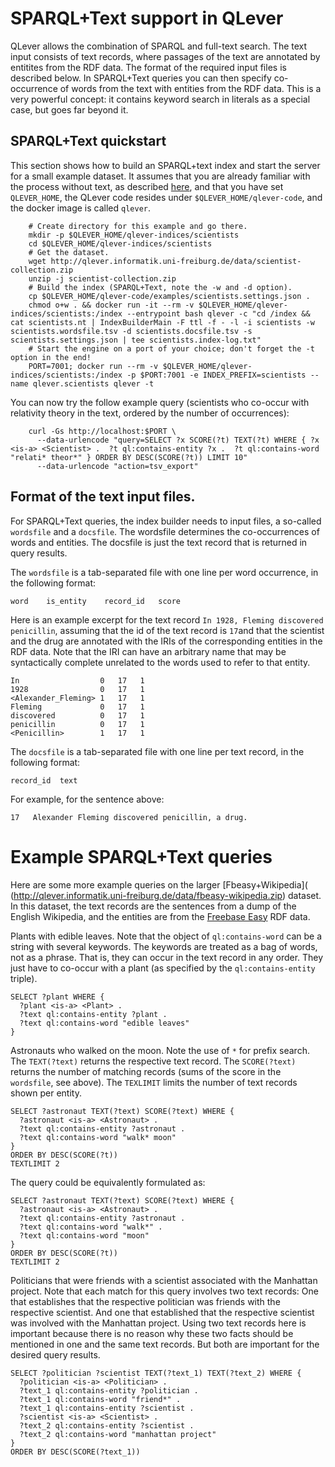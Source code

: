 # SPARQL+Text support in QLever

QLever allows the combination of SPARQL and full-text search. The text input
consists of text records, where passages of the text are annotated by entitites
from the RDF data. The format of the required input files is described below.
In SPARQL+Text queries you can then specify co-occurrence of words from the text
with entities from the RDF data. This is a very powerful concept: it contains
keyword search in literals as a special case, but goes far beyond it.

## SPARQL+Text quickstart

This section shows how to build an SPARQL+text index and start the server for
a small example dataset. It assumes that you are already familiar with the
process without text, as described [here](/docs/quickstart.md), and that you
have set `QLEVER_HOME`, the QLever code resides under
`$QLEVER_HOME/qlever-code`, and the docker image is called `qlever`.

        # Create directory for this example and go there.
        mkdir -p $QLEVER_HOME/qlever-indices/scientists
        cd $QLEVER_HOME/qlever-indices/scientists
        # Get the dataset.
        wget http://qlever.informatik.uni-freiburg.de/data/scientist-collection.zip
        unzip -j scientist-collection.zip
        # Build the index (SPARQL+Text, note the -w and -d option).
        cp $QLEVER_HOME/qlever-code/examples/scientists.settings.json .
        chmod o+w . && docker run -it --rm -v $QLEVER_HOME/qlever-indices/scientists:/index --entrypoint bash qlever -c "cd /index && cat scientists.nt | IndexBuilderMain -F ttl -f - -l -i scientists -w scientists.wordsfile.tsv -d scientists.docsfile.tsv -s scientists.settings.json | tee scientists.index-log.txt"
        # Start the engine on a port of your choice; don't forget the -t option in the end!
        PORT=7001; docker run --rm -v $QLEVER_HOME/qlever-indices/scientists:/index -p $PORT:7001 -e INDEX_PREFIX=scientists --name qlever.scientists qlever -t

You can now try the follow example query (scientists who co-occur with relativity
theory in the text, ordered by the number of occurrences):

        curl -Gs http://localhost:$PORT \
          --data-urlencode "query=SELECT ?x SCORE(?t) TEXT(?t) WHERE { ?x <is-a> <Scientist> .  ?t ql:contains-entity ?x .  ?t ql:contains-word "relati* theor*" } ORDER BY DESC(SCORE(?t)) LIMIT 10"
          --data-urlencode "action=tsv_export"

## Format of the text input files.

For SPARQL+Text queries, the index builder needs to input files, a so-called
`wordsfile` and a `docsfile`. The wordsfile determines the co-occurrences of
words and entities. The docsfile is just the text record that is returned in
query results.

The `wordsfile` is a tab-separated file with one line per word occurrence, in
the following format:

    word    is_entity    record_id   score

Here is an example excerpt for the text record `In 1928, Fleming discovered
penicillin`, assuming that the id of the text record is `17`and that the
scientist and the drug are annotated with the IRIs of the corresponding entities
in the RDF data. Note that the IRI can have an arbitrary name that may be
syntactically complete unrelated to the words used to refer to that entity.

    In                  0   17   1
    1928                0   17   1
    <Alexander_Fleming> 1   17   1
    Fleming             0   17   1
    discovered          0   17   1
    penicillin          0   17   1
    <Penicillin>        1   17   1

The `docsfile` is a tab-separated file with one line per text record, in the
following format:

    record_id  text

For example, for the sentence above:

    17   Alexander Fleming discovered penicillin, a drug.

# Example SPARQL+Text queries

Here are some more example queries on the larger [Fbeasy+Wikipedia](
(http://qlever.informatik.uni-freiburg.de/data/fbeasy-wikipedia.zip) dataset.
In this dataset, the text records are the sentences from a dump of the English
Wikipedia, and the entities are from the [Freebase
Easy](https://freebase-easy.cs.uni-freiburg.de) RDF data.

Plants with edible leaves. Note that the object of `ql:contains-word` can be a
string with several keywords. The keywords are treated as a bag of words, not as
a phrase. That is, they can occur in the text record in any order. They just
have to co-occur with a plant (as specified by the `ql:contains-entity` triple).

    SELECT ?plant WHERE {
      ?plant <is-a> <Plant> .
      ?text ql:contains-entity ?plant .
      ?text ql:contains-word "edible leaves"
    }

Astronauts who walked on the moon. Note the use of `*` for prefix search. The
`TEXT(?text)` returns the respective text record. The `SCORE(?text)` returns the
number of matching records (sums of the score in the `wordsfile`, see above).
The `TEXLIMIT` limits the number of text records shown per entity.

    SELECT ?astronaut TEXT(?text) SCORE(?text) WHERE {
      ?astronaut <is-a> <Astronaut> .
      ?text ql:contains-entity ?astronaut .
      ?text ql:contains-word "walk* moon"
    }
    ORDER BY DESC(SCORE(?t))
    TEXTLIMIT 2

The query could be equivalently formulated as:

    SELECT ?astronaut TEXT(?text) SCORE(?text) WHERE {
      ?astronaut <is-a> <Astronaut> .
      ?text ql:contains-entity ?astronaut .
      ?text ql:contains-word "walk*" .
      ?text ql:contains-word "moon"
    }
    ORDER BY DESC(SCORE(?t))
    TEXTLIMIT 2

Politicians that were friends with a scientist associated with the Manhattan
project. Note that each match for this query involves two text records: One that
establishes that the respective politician was friends with the respective
scientist. And one that established that the respective scientist was involved
with the Manhattan project. Using two text records here is important because
there is no reason why these two facts should be mentioned in one and the same
text records. But both are important for the desired query results.

    SELECT ?politician ?scientist TEXT(?text_1) TEXT(?text_2) WHERE {
      ?politician <is-a> <Politician> .
      ?text_1 ql:contains-entity ?politician .
      ?text_1 ql:contains-word "friend*" .
      ?text_1 ql:contains-entity ?scientist .
      ?scientist <is-a> <Scientist> .
      ?text_2 ql:contains-entity ?scientist .
      ?text_2 ql:contains-word "manhattan project"
    }
    ORDER BY DESC(SCORE(?text_1))

